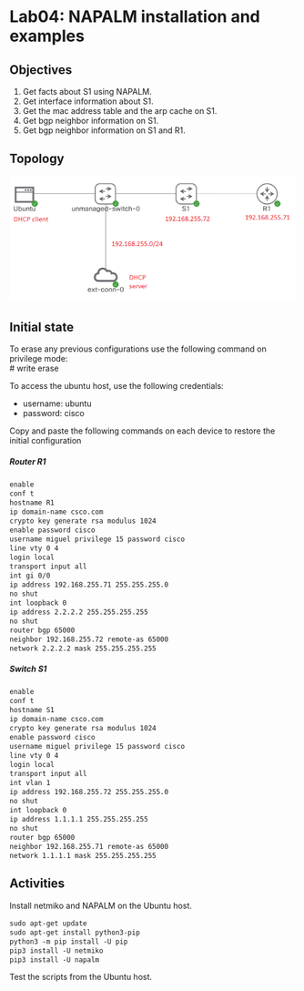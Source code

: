 # Lab04: NAPALM installation and examples

## Objectives

1. Get facts about S1 using NAPALM.
2. Get interface information about S1.
3. Get the mac address table and the arp cache on S1.
4. Get bgp neighbor information on S1.
5. Get bgp neighbor information on S1 and R1.

## Topology

![Topology](/lab04/lab04.PNG)

## Initial state

To erase any previous configurations use the following command on privilege mode:  
\# write erase  

To access the ubuntu host, use the following credentials:
- username: ubuntu
- password: cisco

Copy and paste the following commands on each device to restore the initial configuration

##### Router R1
    enable
    conf t
    hostname R1
    ip domain-name csco.com
    crypto key generate rsa modulus 1024
    enable password cisco
    username miguel privilege 15 password cisco
    line vty 0 4
    login local
    transport input all
    int gi 0/0
    ip address 192.168.255.71 255.255.255.0
    no shut
    int loopback 0
    ip address 2.2.2.2 255.255.255.255 
    no shut
    router bgp 65000
    neighbor 192.168.255.72 remote-as 65000
    network 2.2.2.2 mask 255.255.255.255

##### Switch S1
    enable
    conf t
    hostname S1
    ip domain-name csco.com
    crypto key generate rsa modulus 1024
    enable password cisco
    username miguel privilege 15 password cisco
    line vty 0 4
    login local
    transport input all
    int vlan 1
    ip address 192.168.255.72 255.255.255.0
    no shut
    int loopback 0
    ip address 1.1.1.1 255.255.255.255 
    no shut
    router bgp 65000
    neighbor 192.168.255.71 remote-as 65000
    network 1.1.1.1 mask 255.255.255.255

## Activities
Install netmiko and NAPALM on the Ubuntu host.

    sudo apt-get update
    sudo apt-get install python3-pip
    python3 -m pip install -U pip
    pip3 install -U netmiko
    pip3 install -U napalm

Test the scripts from the Ubuntu host.